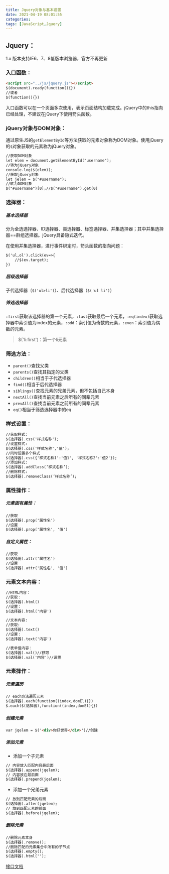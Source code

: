 ```yaml
---
title: Jquery对象与基本设置
date: 2021-04-19 08:01:55
categories:
tags: [JavaScript,Jquery]
---
```


## Jquery：

1.x 版本支持IE6、7、8低版本浏览器，官方不再更新

### 入口函数：

```html
<script src="../js/jquery.js"></script>
$(document).ready(function(){})
//或者
$(function(){})
```

入口函数可以在一个页面多次使用，表示页面结构加载完成。jQuery中的this指向已经处理，不建议在jQuery下使用箭头函数。

<!--more-->

### jQuery对象与DOM对象：

通过原生JS的`getElementById`等方法获取的元素对象称为DOM对象。使用jQuery的`$`对象获取的元素称为jQuery对象。

```html
//获取DOM对象
let elem = document.getElementById("username");
//转为jQuery对象
console.log($(elem));
//获取jQuery对象
let jelem = $("#username");
//转为DOM对象
$("#username")[0];//$("#username").get(0)
```

### 选择器：

##### 基本选择器

分为全选选择器、ID选择器、类选择器、标签选择器、并集选择器；其中并集选择器==群组选择器。jQuery具备隐式迭代。

在使用并集选择器，进行事件绑定时，箭头函数的指向问题：

```HTML
$('ul,ol').click(ev=>{
	//$(ev.target);
})
```

##### 层级选择器

子代选择器（`$('ul>li')`）、后代选择器（`$('ul li')`）

##### 筛选选择器

`:first`获取该选择器的第一个元素，`:last`获取最后一个元素，`:eq(index)`获取选择器中索引值为index的元素，`:odd`：索引值为奇数的元素，`:even`：索引值为偶数的元素。

> $('li:first')：第一个li元素

### 筛选方法：

- `parent()`查找父类
- `parents()`查找其指定的父类
- `children()`相当于子代选择器
- `find()`相当于后代选择器
- `siblings()`查找元素的兄弟元素，但不包括自己本身
- `nextAll()`查找当前元素之后所有的同辈元素
- `prevAll()`查找当前元素之前所有的同辈元素
- `eq()`相当于筛选选择器中的eq

### 样式设置：

```html
//获取样式:
$(选择器).css('样式名称');
//设置样式:
$(选择器).css('样式名称','值');
//同时设置多个样式
$(选择器).css({'样式名称1':'值1', '样式名称2':'值2'});
//添加样式:
$(选择器).addClass(‘样式名称’);
//删除样式:
$(选择器).removeClass(‘样式名称’);
```

### 属性操作：

##### 元素固有属性：

```html
//获取
$(选择器).prop('属性名')
//设置
$(选择器).prop('属性名', '值')
```

##### 自定义属性：

```html
//获取
$(选择器).attr('属性名')
//设置
$(选择器).attr('属性名', '值')
```

### 元素文本内容：

```html
//HTML内容：
//获取：
$(选择器).html()
//设置：
$(选择器).html('内容')

//文本内容:
//获取:
$(选择器).text()
//设置：
$(选择器).text('内容')

//表单值内容：
$(选择器).val()//获取
$(选择器).val('内容')//设置
```

### 元素操作：

##### 元素遍历

```html
// each方法遍历元素
$(选择器).each(function((index,domEl){})
$.each($(选择器),function((index,domEl){})
```

##### 创建元素

```html
var jqelem = $('<div>你好世界</div>')//创建
```

##### 添加元素

- 添加一个子元素

```html
// 内容放入匹配内容最后面
$(选择器).append(jqelem);
// 内容放在最前面
$(选择器).prepend(jqelem);
```

- 添加一个兄弟元素

```html
// 放到匹配元素的后面
$(选择器).after(jqelem);
// 放到匹配元素的前面
$(选择器).before(jqelem);
```

##### 删除元素

```html
//删除元素本身
$(选择器).remove();
//删除匹配的元素集合中所有的子节点
$(选择器).empty();
$(选择器).html('');
```

[接口文档](https://jquery.cuishifeng.cn)